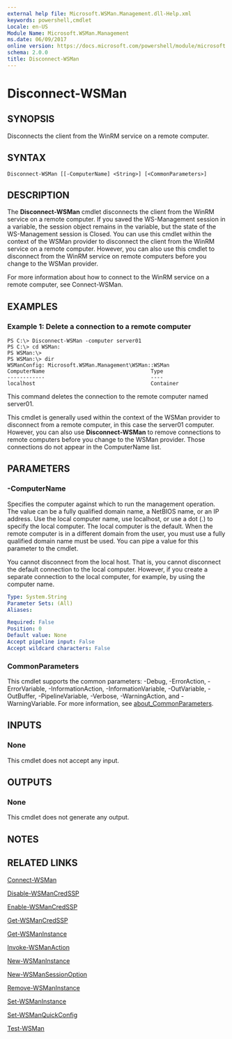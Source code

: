 ```yaml
---
external help file: Microsoft.WSMan.Management.dll-Help.xml
keywords: powershell,cmdlet
Locale: en-US
Module Name: Microsoft.WSMan.Management
ms.date: 06/09/2017
online version: https://docs.microsoft.com/powershell/module/microsoft.wsman.management/disconnect-wsman?view=powershell-7&WT.mc_id=ps-gethelp
schema: 2.0.0
title: Disconnect-WSMan
---
```


# Disconnect-WSMan

## SYNOPSIS
Disconnects the client from the WinRM service on a remote computer.

## SYNTAX

```
Disconnect-WSMan [[-ComputerName] <String>] [<CommonParameters>]
```

## DESCRIPTION
The **Disconnect-WSMan** cmdlet disconnects the client from the WinRM service on a remote computer.
If you saved the WS-Management session in a variable, the session object remains in the variable, but the state of the WS-Management session is Closed.
You can use this cmdlet within the context of the WSMan provider to disconnect the client from the WinRM service on a remote computer.
However, you can also use this cmdlet to disconnect from the WinRM service on remote computers before you change to the WSMan provider.

For more information about how to connect to the WinRM service on a remote computer, see Connect-WSMan.

## EXAMPLES

### Example 1: Delete a connection to a remote computer

```
PS C:\> Disconnect-WSMan -computer server01
PS C:\> cd WSMan:
PS WSMan:\>
PS WSMan:\> dir
WSManConfig: Microsoft.WSMan.Management\WSMan::WSMan
ComputerName                                  Type
------------                                  ----
localhost                                     Container
```

This command deletes the connection to the remote computer named server01.

This cmdlet is generally used within the context of the WSMan provider to disconnect from a remote computer, in this case the server01 computer.
However, you can also use **Disconnect-WSMan** to remove connections to remote computers before you change to the WSMan provider.
Those connections do not appear in the ComputerName list.

## PARAMETERS

### -ComputerName
Specifies the computer against which to run the management operation.
The value can be a fully qualified domain name, a NetBIOS name, or an IP address.
Use the local computer name, use localhost, or use a dot (.) to specify the local computer.
The local computer is the default.
When the remote computer is in a different domain from the user, you must use a fully qualified domain name must be used.
You can pipe a value for this parameter to the cmdlet.

You cannot disconnect from the local host.
That is, you cannot disconnect the default connection to the local computer.
However, if you create a separate connection to the local computer, for example, by using the computer name.

```yaml
Type: System.String
Parameter Sets: (All)
Aliases:

Required: False
Position: 0
Default value: None
Accept pipeline input: False
Accept wildcard characters: False
```

### CommonParameters
This cmdlet supports the common parameters: -Debug, -ErrorAction, -ErrorVariable, -InformationAction, -InformationVariable, -OutVariable, -OutBuffer, -PipelineVariable, -Verbose, -WarningAction, and -WarningVariable. For more information, see [about_CommonParameters](https://go.microsoft.com/fwlink/?LinkID=113216).

## INPUTS

### None
This cmdlet does not accept any input.

## OUTPUTS

### None
This cmdlet does not generate any output.

## NOTES

## RELATED LINKS

[Connect-WSMan](Connect-WSMan.md)

[Disable-WSManCredSSP](Disable-WSManCredSSP.md)

[Enable-WSManCredSSP](Enable-WSManCredSSP.md)

[Get-WSManCredSSP](Get-WSManCredSSP.md)

[Get-WSManInstance](Get-WSManInstance.md)

[Invoke-WSManAction](Invoke-WSManAction.md)

[New-WSManInstance](New-WSManInstance.md)

[New-WSManSessionOption](New-WSManSessionOption.md)

[Remove-WSManInstance](Remove-WSManInstance.md)

[Set-WSManInstance](Set-WSManInstance.md)

[Set-WSManQuickConfig](Set-WSManQuickConfig.md)

[Test-WSMan](Test-WSMan.md)
